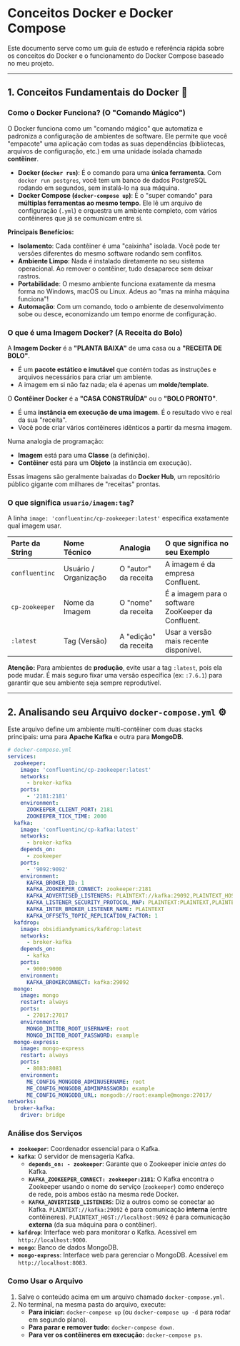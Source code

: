 # Conceitos Docker e Docker Compose

Este documento serve como um guia de estudo e referência rápida sobre os conceitos do Docker e  o funcionamento do Docker Compose baseado no meu projeto.

---

## 1. Conceitos Fundamentais do Docker 🐳

### Como o Docker Funciona? (O "Comando Mágico")

O Docker funciona como um "comando mágico" que automatiza e padroniza a configuração de ambientes de software. Ele permite que você "empacote" uma aplicação com todas as suas dependências (bibliotecas, arquivos de configuração, etc.) em uma unidade isolada chamada **contêiner**.

- **Docker (`docker run`)**: É o comando para uma **única ferramenta**. Com `docker run postgres`, você tem um banco de dados PostgreSQL rodando em segundos, sem instalá-lo na sua máquina.
- **Docker Compose (`docker-compose up`)**: É o "super comando" para **múltiplas ferramentas ao mesmo tempo**. Ele lê um arquivo de configuração (`.yml`) e orquestra um ambiente completo, com vários contêineres que já se comunicam entre si.

**Principais Benefícios:**
- **Isolamento**: Cada contêiner é uma "caixinha" isolada. Você pode ter versões diferentes do mesmo software rodando sem conflitos.
- **Ambiente Limpo**: Nada é instalado diretamente no seu sistema operacional. Ao remover o contêiner, tudo desaparece sem deixar rastros.
- **Portabilidade**: O mesmo ambiente funciona exatamente da mesma forma no Windows, macOS ou Linux. Adeus ao "mas na minha máquina funciona"!
- **Automação**: Com um comando, todo o ambiente de desenvolvimento sobe ou desce, economizando um tempo enorme de configuração.

### O que é uma Imagem Docker? (A Receita do Bolo)

A **Imagem Docker** é a **"PLANTA BAIXA"** de uma casa ou a **"RECEITA DE BOLO"**.

- É um **pacote estático e imutável** que contém todas as instruções e arquivos necessários para criar um ambiente.
- A imagem em si não faz nada; ela é apenas um **molde/template**.

O **Contêiner Docker** é a **"CASA CONSTRUÍDA"** ou o **"BOLO PRONTO"**.

- É uma **instância em execução de uma imagem**. É o resultado vivo e real da sua "receita".
- Você pode criar vários contêineres idênticos a partir da mesma imagem.

Numa analogia de programação:
- **Imagem** está para uma **Classe** (a definição).
- **Contêiner** está para um **Objeto** (a instância em execução).

Essas imagens são geralmente baixadas do **Docker Hub**, um repositório público gigante com milhares de "receitas" prontas.

### O que significa `usuario/imagem:tag`?

A linha `image: 'confluentinc/cp-zookeeper:latest'` especifica exatamente qual imagem usar.

| Parte da String | Nome Técnico | Analogia | O que significa no seu Exemplo |
| :--- | :--- | :--- | :--- |
| `confluentinc` | Usuário / Organização | O "autor" da receita | A imagem é da empresa Confluent. |
| `cp-zookeeper` | Nome da Imagem | O "nome" da receita | É a imagem para o software ZooKeeper da Confluent. |
| `:latest` | Tag (Versão) | A "edição" da receita | Usar a versão mais recente disponível. |

**Atenção:** Para ambientes de **produção**, evite usar a tag `:latest`, pois ela pode mudar. É mais seguro fixar uma versão específica (ex: `:7.6.1`) para garantir que seu ambiente seja sempre reprodutível.

---

## 2. Analisando seu Arquivo `docker-compose.yml` ⚙️

Este arquivo define um ambiente multi-contêiner com duas stacks principais: uma para **Apache Kafka** e outra para **MongoDB**.

```yaml
# docker-compose.yml
services:
  zookeeper:
    image: 'confluentinc/cp-zookeeper:latest'
    networks:
      - broker-kafka
    ports:
      - '2181:2181'
    environment:
      ZOOKEEPER_CLIENT_PORT: 2181
      ZOOKEEPER_TICK_TIME: 2000
  kafka:
    image: 'confluentinc/cp-kafka:latest'
    networks:
      - broker-kafka
    depends_on:
      - zookeeper
    ports:
      - '9092:9092'
    environment:
      KAFKA_BROKER_ID: 1
      KAFKA_ZOOKEEPER_CONNECT: zookeeper:2181
      KAFKA_ADVERTISED_LISTENERS: PLAINTEXT://kafka:29092,PLAINTEXT_HOST://localhost:9092
      KAFKA_LISTENER_SECURITY_PROTOCOL_MAP: PLAINTEXT:PLAINTEXT,PLAINTEXT_HOST:PLAINTEXT
      KAFKA_INTER_BROKER_LISTENER_NAME: PLAINTEXT
      KAFKA_OFFSETS_TOPIC_REPLICATION_FACTOR: 1
  kafdrop:
    image: obsidiandynamics/kafdrop:latest
    networks:
      - broker-kafka
    depends_on:
      - kafka
    ports:
      - 9000:9000
    environment:
      KAFKA_BROKERCONNECT: kafka:29092
  mongo:
    image: mongo
    restart: always
    ports:
      - 27017:27017
    environment:
      MONGO_INITDB_ROOT_USERNAME: root
      MONGO_INITDB_ROOT_PASSWORD: example
  mongo-express:
    image: mongo-express
    restart: always
    ports:
      - 8083:8081
    environment:
      ME_CONFIG_MONGODB_ADMINUSERNAME: root
      ME_CONFIG_MONGODB_ADMINPASSWORD: example
      ME_CONFIG_MONGODB_URL: mongodb://root:example@mongo:27017/
networks:
  broker-kafka:
    driver: bridge
```

### Análise dos Serviços

- **`zookeeper`**: Coordenador essencial para o Kafka.
- **`kafka`**: O servidor de mensageria Kafka.
    - **`depends_on: - zookeeper`**: Garante que o Zookeeper inicie *antes* do Kafka.
    - **`KAFKA_ZOOKEEPER_CONNECT: zookeeper:2181`**: O Kafka encontra o Zookeeper usando o nome do serviço (`zookeeper`) como endereço de rede, pois ambos estão na mesma rede Docker.
    - **`KAFKA_ADVERTISED_LISTENERS`**: Diz a outros como se conectar ao Kafka. `PLAINTEXT://kafka:29092` é para comunicação **interna** (entre contêineres). `PLAINTEXT_HOST://localhost:9092` é para comunicação **externa** (da sua máquina para o contêiner).
- **`kafdrop`**: Interface web para monitorar o Kafka. Acessível em `http://localhost:9000`.
- **`mongo`**: Banco de dados MongoDB.
- **`mongo-express`**: Interface web para gerenciar o MongoDB. Acessível em `http://localhost:8083`.

### Como Usar o Arquivo

1.  Salve o conteúdo acima em um arquivo chamado `docker-compose.yml`.
2.  No terminal, na mesma pasta do arquivo, execute:
    - **Para iniciar:** `docker-compose up` (ou `docker-compose up -d` para rodar em segundo plano).
    - **Para parar e remover tudo:** `docker-compose down`.
    - **Para ver os contêineres em execução:** `docker-compose ps`.